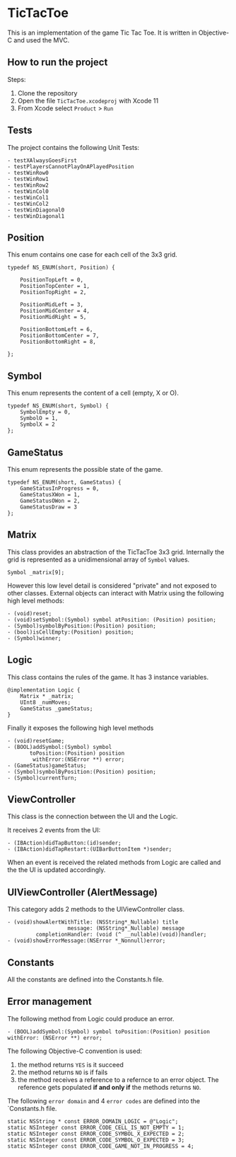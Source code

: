 # TicTacToe

This is an implementation of the game Tic Tac Toe. It is written in Objective-C and used the MVC.

## How to run the project

Steps:

1. Clone the repository
2. Open the file `TicTacToe.xcodeproj` with Xcode 11 
3. From Xcode select `Product` > `Run`

## Tests
The project contains the following Unit Tests:

```
- testXAlwaysGoesFirst
- testPlayersCannotPlayOnAPlayedPosition
- testWinRow0
- testWinRow1
- testWinRow2
- testWinCol0
- testWinCol1
- testWinCol2
- testWinDiagonal0
- testWinDiagonal1
```

## Position

This enum contains one case for each cell of the 3x3 grid.

```
typedef NS_ENUM(short, Position) {

    PositionTopLeft = 0,
    PositionTopCenter = 1,
    PositionTopRight = 2,
    
    PositionMidLeft = 3,
    PositionMidCenter = 4,
    PositionMidRight = 5,
    
    PositionBottomLeft = 6,
    PositionBottomCenter = 7,
    PositionBottomRight = 8,

};
```

## Symbol

This enum represents the content of a cell (empty, X or O).

```
typedef NS_ENUM(short, Symbol) {
    SymbolEmpty = 0,
    SymbolO = 1,
    SymbolX = 2
};
```


## GameStatus
This enum represents the possible state of the game.

```
typedef NS_ENUM(short, GameStatus) {
    GameStatusInProgress = 0,
    GameStatusXWon = 1,
    GameStatusOWon = 2,
    GameStatusDraw = 3
};
```

## Matrix

This class provides an abstraction of the TicTacToe 3x3 grid.
Internally the grid is represented as a unidimensional array of `Symbol` values.

```
Symbol _matrix[9];
```

However this low level detail is considered "private" and not exposed to other classes.
External objects can interact with Matrix using the following high level methods:

```
- (void)reset;
- (void)setSymbol:(Symbol) symbol atPosition: (Position) position;
- (Symbol)symbolByPosition:(Position) position;
- (bool)isCellEmpty:(Position) position;
- (Symbol)winner;
```

## Logic
This class contains the rules of the game.
It has 3 instance variables.

```
@implementation Logic {
    Matrix * _matrix;
    UInt8 _numMoves;
    GameStatus _gameStatus;
}
```

Finally it exposes the following high level methods

```
- (void)resetGame;
- (BOOL)addSymbol:(Symbol) symbol
       toPosition:(Position) position
        withError:(NSError **) error;
- (GameStatus)gameStatus;
- (Symbol)symbolByPosition:(Position) position;
- (Symbol)currentTurn;
```

## ViewController

This class is the connection between the UI and the Logic.

It receives 2 events from the UI:

```
- (IBAction)didTapButton:(id)sender;
- (IBAction)didTapRestart:(UIBarButtonItem *)sender;
```

When an event is received the related methods from Logic are called and the the UI is updated accordingly.

## UIViewController (AlertMessage)

This category adds 2 methods to the UIViewController class.

```
- (void)showAlertWithTitle: (NSString*_Nullable) title
                   message: (NSString*_Nullable) message
         completionHandler: (void (^ __nullable)(void))handler;
- (void)showErrorMessage:(NSError *_Nonnull)error;
```

## Constants
All the constants are defined into the Constants.h file.

## Error management

The following method from Logic could produce an error.

```
- (BOOL)addSymbol:(Symbol) symbol toPosition:(Position) position withError: (NSError **) error;
```

The following Objective-C convention is used:

1. the method returns `YES` is it succeed
2. the method returns `NO` is if fails
3. the method receives a reference to a refernce to an error object. The reference gets populated **if and only if** the methods returns `NO`.

The following `error domain` and 4 `error codes` are defined into the `Constants.h file.
```
static NSString * const ERROR_DOMAIN_LOGIC = @"Logic";
static NSInteger const ERROR_CODE_CELL_IS_NOT_EMPTY = 1;
static NSInteger const ERROR_CODE_SYMBOL_X_EXPECTED = 2;
static NSInteger const ERROR_CODE_SYMBOL_O_EXPECTED = 3;
static NSInteger const ERROR_CODE_GAME_NOT_IN_PROGRESS = 4;
```

